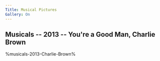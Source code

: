 ```yaml
---
Title: Musical Pictures
Gallery: On
---
```

## Musicals -- 2013 -- You're a Good Man, Charlie Brown

%musicals-2013-Charlie-Brown%
